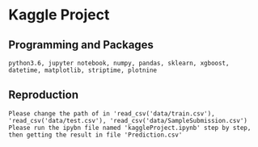 # Kaggle Project
## Programming and  Packages
    python3.6, jupyter notebook, numpy, pandas, sklearn, xgboost, datetime, matplotlib, striptime, plotnine
## Reproduction
    Please change the path of in 'read_csv('data/train.csv'), 'read_csv('data/test.csv'), 'read_csv('data/SampleSubmission.csv')
    Please run the ipybn file named 'kaggleProject.ipynb' step by step, then getting the result in file 'Prediction.csv'
